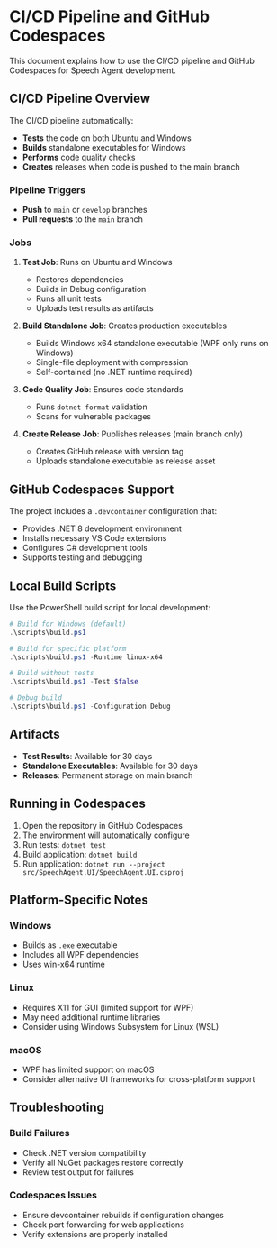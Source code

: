 # CI/CD Pipeline and GitHub Codespaces

This document explains how to use the CI/CD pipeline and GitHub Codespaces for Speech Agent development.

## CI/CD Pipeline Overview

The CI/CD pipeline automatically:
- **Tests** the code on both Ubuntu and Windows
- **Builds** standalone executables for Windows
- **Performs** code quality checks
- **Creates** releases when code is pushed to the main branch

### Pipeline Triggers

- **Push** to `main` or `develop` branches
- **Pull requests** to the `main` branch

### Jobs

1. **Test Job**: Runs on Ubuntu and Windows
   - Restores dependencies
   - Builds in Debug configuration
   - Runs all unit tests
   - Uploads test results as artifacts

2. **Build Standalone Job**: Creates production executables
   - Builds Windows x64 standalone executable (WPF only runs on Windows)
   - Single-file deployment with compression
   - Self-contained (no .NET runtime required)

3. **Code Quality Job**: Ensures code standards
   - Runs `dotnet format` validation
   - Scans for vulnerable packages

4. **Create Release Job**: Publishes releases (main branch only)
   - Creates GitHub release with version tag
   - Uploads standalone executable as release asset

## GitHub Codespaces Support

The project includes a `.devcontainer` configuration that:
- Provides .NET 8 development environment
- Installs necessary VS Code extensions
- Configures C# development tools
- Supports testing and debugging

## Local Build Scripts

Use the PowerShell build script for local development:

```powershell
# Build for Windows (default)
.\scripts\build.ps1

# Build for specific platform
.\scripts\build.ps1 -Runtime linux-x64

# Build without tests
.\scripts\build.ps1 -Test:$false

# Debug build
.\scripts\build.ps1 -Configuration Debug
```

## Artifacts

- **Test Results**: Available for 30 days
- **Standalone Executables**: Available for 30 days
- **Releases**: Permanent storage on main branch

## Running in Codespaces

1. Open the repository in GitHub Codespaces
2. The environment will automatically configure
3. Run tests: `dotnet test`
4. Build application: `dotnet build`
5. Run application: `dotnet run --project src/SpeechAgent.UI/SpeechAgent.UI.csproj`

## Platform-Specific Notes

### Windows
- Builds as `.exe` executable
- Includes all WPF dependencies
- Uses win-x64 runtime

### Linux
- Requires X11 for GUI (limited support for WPF)
- May need additional runtime libraries
- Consider using Windows Subsystem for Linux (WSL)

### macOS
- WPF has limited support on macOS
- Consider alternative UI frameworks for cross-platform support

## Troubleshooting

### Build Failures
- Check .NET version compatibility
- Verify all NuGet packages restore correctly
- Review test output for failures

### Codespaces Issues
- Ensure devcontainer rebuilds if configuration changes
- Check port forwarding for web applications
- Verify extensions are properly installed
